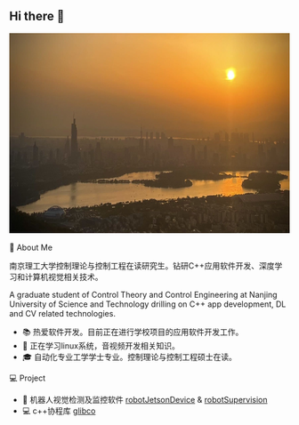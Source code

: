 ## Hi there 👋

<!--
**SimonGuoNjust/SimonGuoNjust** is a ✨ _special_ ✨ repository because its `README.md` (this file) appears on your GitHub profile.

Here are some ideas to get you started:

- 🔭 I’m currently working on ...
- 🌱 I’m currently learning ...
- 👯 I’m looking to collaborate on ...
- 🤔 I’m looking for help with ...
- 💬 Ask me about ...
- 📫 How to reach me: ...
- 😄 Pronouns: ...
- ⚡ Fun fact: ...
-->
<div align="center"> <img src="https://github.com/SimonGuoNjust/SimonGuoNjust/blob/main/imgs/view.jpg" width="640" height="360"/> </div>

<!-- ![]() -->

🤖 About Me

南京理工大学控制理论与控制工程在读研究生。钻研C++应用软件开发、深度学习和计算机视觉相关技术。

A graduate student of Control Theory and Control Engineering at Nanjing University of Science and Technology drilling on C++ app development, DL and CV related technologies.

- 📚 热爱软件开发。目前正在进行学校项目的应用软件开发工作。
- 🌱 正在学习linux系统，音视频开发相关知识。
- 🎓 自动化专业工学学士专业。控制理论与控制工程硕士在读。

💻 Project

- 🤖 机器人视觉检测及监控软件 [robotJetsonDevice](https://github.com/SimonGuoNjust/robotJetsonDevice) & [robotSupervision](https://github.com/SimonGuoNjust/robotSupervision) 
- 💻 c++协程库 [glibco](https://github.com/SimonGuoNjust/glibco)
